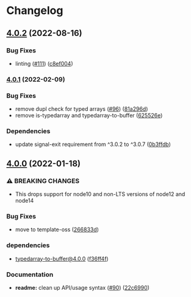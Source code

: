 # Changelog

## [4.0.2](https://github.com/npm/write-file-atomic/compare/v4.0.1...v4.0.2) (2022-08-16)


### Bug Fixes

* linting ([#111](https://github.com/npm/write-file-atomic/issues/111)) ([c8ef004](https://github.com/npm/write-file-atomic/commit/c8ef00406ff21056adae06a9b8186d37031d8a95))

### [4.0.1](https://www.github.com/npm/write-file-atomic/compare/v4.0.0...v4.0.1) (2022-02-09)


### Bug Fixes

* remove dupl check for typed arrays ([#96](https://www.github.com/npm/write-file-atomic/issues/96)) ([81a296d](https://www.github.com/npm/write-file-atomic/commit/81a296df8cbed750bc8b41d2b0d725a6a16361f7))
* remove is-typedarray and typedarray-to-buffer ([625526e](https://www.github.com/npm/write-file-atomic/commit/625526e1f190d2599a267839e995b768cf3f69b6))


### Dependencies

* update signal-exit requirement from ^3.0.2 to ^3.0.7 ([0b3ffdb](https://www.github.com/npm/write-file-atomic/commit/0b3ffdb4534b254ac5de8acf02e5b4591e2d92b4))

## [4.0.0](https://www.github.com/npm/write-file-atomic/compare/v3.0.3...v4.0.0) (2022-01-18)


### ⚠ BREAKING CHANGES

* This drops support for node10 and non-LTS versions of node12 and node14

### Bug Fixes

* move to template-oss ([266833d](https://www.github.com/npm/write-file-atomic/commit/266833d868b7626227d25dfbfa694798770bc811))


### dependencies

* typedarray-to-buffer@4.0.0 ([f36ff4f](https://www.github.com/npm/write-file-atomic/commit/f36ff4f5bc21178885f53768268fd9d8b0ba0729))


### Documentation

* **readme:** clean up API/usage syntax ([#90](https://www.github.com/npm/write-file-atomic/issues/90)) ([22c6990](https://www.github.com/npm/write-file-atomic/commit/22c6990a4ce08ddb3cd7e18837997c0acd81daac))
